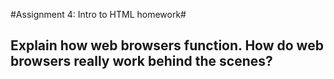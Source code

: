 #Assignment 4: Intro to HTML homework#

Explain how web browsers function. How do web browsers really work behind the scenes?
-
